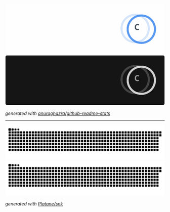 ![GitHub stats](https://raw.githubusercontent.com/ilyalyai/ilyalyai/output/github-stats.svg#gh-light-mode-only)
![GitHub stats](https://raw.githubusercontent.com/ilyalyai/ilyalyai/output/github-stats-dark.svg#gh-dark-mode-only)

_generated with [anuraghazra/github-readme-stats](https://github.com/anuraghazra/github-readme-stats)_

----

![github contribution grid snake animation](https://raw.githubusercontent.com/ilyalyai/ilyalyai/output/github-contribution-grid-snake.svg#gh-light-mode-only)
![github contribution grid snake animation](https://raw.githubusercontent.com/ilyalyai/ilyalyai/output/github-contribution-grid-snake-dark.svg#gh-dark-mode-only)

_generated with [Platane/snk](https://github.com/Platane/snk)_
